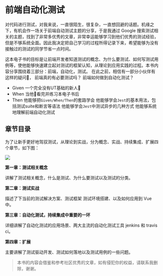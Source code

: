 <!--
 * @Description: 
 * @Author: linjy
 * @Date: 2019-08-04 16:47:30
 * @LastEditTime: 2019-08-09 22:43:36
 * @LastEditors: linjy
 -->
# 前端自动化测试

对代码进行测试，对我来说，一直很陌生，很复杂，一直想回避的话题。机缘之下，有机会作一场关于前端自动测试主题的分享，于是我通过 Google 搜索测试相关的主题，找到了非常多优秀的文章，非常幸运能够学习到他们优秀的测试经验，但是不够系统全面。因此我决定把自己学习的过程所得记录下来，希望能够为没有接触过的测试的同学节省一点时间。

这本电子书的目标是让前端开发者知道测试的概念、为什么要测试、如何写测试用例等，使他能够快速建立起对测试的框架认知，从理论到应用实践的过程。本书内容分享围绕着三部分：前端，自动化，测试。
在此之前，相信有一部分小伙伴有这样的疑问🤔️，
前端真的有必要测试吗？
前端如何做到自动化测试？

- Given
一个完全没有UT基础的新人🚶
- When
当他🚶看完并练习本电子书后
- Then
他能够把`Given/When/Then`的套路学会
他能够学会`Jest`的基本用法，包括测试suite和断言等语法
他能够学会`Jest`中测试异步的几种方式
他能够系统地理解前端自动化测试

## 章节目录

为了让新手更好地驾驭测试，从理论到实战，分为概念、实战、持续集成、扩展四个章节，如下图：

![](../dist/assets/test-mind.png)

**第一章：测试相关概念**

讲解了测试相关概念，什么是测试、为什么要测试以及测试的分类。

**第二章：测试实战**

描述了下当前的测试解决方案、测试框架
测试环境搭建、以及如何应用到 Vue 中。

**第三章：自动化测试，持续集成中重要的一环**

详细讲解了自动化测试的应用场景、两大主流的自动化测试工具 jenkins 和 travis ci。

**第四章：扩展**

主要讲解了测试驱动开发、测试如何落地以及测试用例的一些问题。

> 本书的内容会借鉴和参考社区优秀的文章，如有侵犯你的权益，请联系我删除，谢谢。